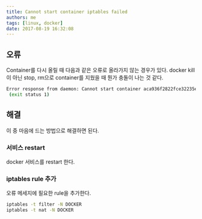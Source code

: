 ```yaml
---
title: Cannot start container iptables failed
authors: me
tags: [linux, docker]
date: 2017-08-19 16:32:08
---
```


## 오류

Container를 다시 올릴 때 다음과 같은 오류로 올라가지 않는 경우가 있다.
docker kill이 아닌 stop, rm으로 container를 지웠을 때 뭔가 충돌이 나는 것 같다.

```bash
Error response from daemon: Cannot start container aca936f2822fce32235e627ff539c58b74b2f4e66cfa701de47ce609e2590d13: iptables failed: iptables -t nat -A DOCKER -p tcp -d 0/0 --dport 50000 -j DNAT --to-destination 172.17.0.10:50000 ! -i docker0: iptables: No chain/target/match by that name.
 (exit status 1)
```

## 해결

이 중 마음에 드는 방법으로 해결하면 된다.

### 서비스 restart

docker 서비스를 restart 한다.

### iptables rule 추가

오류 메세지에 필요한 rule을 추가한다.

```bash
iptables -t filter -N DOCKER
iptables -t nat -N DOCKER
```
